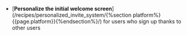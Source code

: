 * [**Personalize the initial welcome screen**](/recipes/personalized_invite_system/{%section platform%}{{page.platform}}{%endsection%}/) for users who sign up thanks to other users